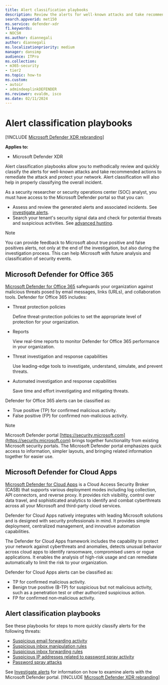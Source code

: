```yaml
---
title: Alert classification playbooks
description: Review the alerts for well-known attacks and take recommended actions to remediate the attack and protect your network.
search.appverid: met150
ms.service: defender-xdr
f1.keywords:
- NOCSH
ms.author: diannegali
author: diannegali
ms.localizationpriority: medium
manager: dansimp
audience: ITPro
ms.collection:
- m365-security
- tier2
ms.topic: how-to
ms.custom:
- autoir
- admindeeplinkDEFENDER
ms.reviewer: evaldm, isco
ms.date: 02/11/2024
---
```


# Alert classification playbooks

[!INCLUDE [Microsoft Defender XDR rebranding](../includes/microsoft-defender.md)]

**Applies to:**
- Microsoft Defender XDR

Alert classification playbooks allow you to methodically review and quickly classify the alerts for well-known attacks and take recommended actions to remediate the attack and protect your network. Alert classification will also help in properly classifying the overall incident.

As a security researcher or security operations center (SOC) analyst, you must have access to the Microsoft Defender portal so that you can:

- Assess and review the generated alerts and associated incidents. See [investigate alerts](investigate-alerts.md).
- Search your tenant's security signal data and check for potential threats and suspicious activities. See [advanced hunting](advanced-hunting-overview.md).

> [!NOTE]
> You can provide feedback to Microsoft about true positive and false positives alerts, not only at the end of the investigation, but also during the investigation process. This can help Microsoft with future analysis and classification of security events.

## Microsoft Defender for Office 365

[Microsoft Defender for Office 365](/defender-office-365/mdo-about) safeguards your organization against malicious threats posed by email messages, links (URLs), and collaboration tools. Defender for Office 365 includes:

- Threat protection policies

   Define threat-protection policies to set the appropriate level of protection for your organization.

- Reports

  View real-time reports to monitor Defender for Office 365 performance in your organization.

- Threat investigation and response capabilities

  Use leading-edge tools to investigate, understand, simulate, and prevent threats.

- Automated investigation and response capabilities

  Save time and effort investigating and mitigating threats.

Defender for Office 365 alerts can be classified as:

- True positive (TP) for confirmed malicious activity.
- False positive (FP) for confirmed non-malicious activity.

> [!NOTE]
> Microsoft Defender portal [https://security.microsoft.com](https://security.microsoft.com) brings together functionality from existing Microsoft security portals. The Microsoft Defender portal emphasizes quick access to information, simpler layouts, and bringing related information together for easier use.

## Microsoft Defender for Cloud Apps

[Microsoft Defender for Cloud Apps](/defender-cloud-apps) is a Cloud Access Security Broker (CASB) that supports various deployment modes including log collection, API connectors, and reverse proxy. It provides rich visibility, control over data travel, and sophisticated analytics to identify and combat cyberthreats across all your Microsoft and third-party cloud services.

Defender for Cloud Apps natively integrates with leading Microsoft solutions and is designed with security professionals in mind. It provides simple deployment, centralized management, and innovative automation capabilities.

The Defender for Cloud Apps framework includes the capability to protect your network against cyberthreats and anomalies, detects unusual behavior across cloud apps to identify ransomware, compromised users or rogue applications. It enables the analysis of high-risk usage and can remediate automatically to limit the risk to your organization.

Defender for Cloud Apps alerts can be classified as:

- TP for confirmed malicious activity.
- Benign true positive (B-TP) for suspicious but not malicious activity, such as a penetration test or other authorized suspicious action.
- FP for confirmed non-malicious activity.

## Alert classification playbooks

See these playbooks for steps to more quickly classify alerts for the following threats:

- [Suspicious email forwarding activity](alert-grading-playbook-email-forwarding.md)
- [Suspicious inbox manipulation rules](alert-grading-playbook-inbox-manipulation-rules.md)
- [Suspicious inbox forwarding rules](alert-grading-playbook-inbox-forwarding-rules.md)
- [Suspicious IP addresses related to password spray activity](alert-classification-suspicious-ip-password-spray.md)
- [Password spray attacks](alert-classification-password-spray-attack.md)

See [Investigate alerts](investigate-alerts.md) for information on how to examine alerts with the Microsoft Defender portal.
[!INCLUDE [Microsoft Defender XDR rebranding](../includes/defender-m3d-techcommunity.md)]
